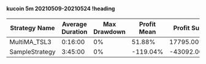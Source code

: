 #### kucoin 5m 20210509-20210524 !heading
| Strategy Name  | Average Duration | Max Drawdown | Profit Mean | Profit Sum | Profit Total | Trade Count | Win Rate |
| -------------- | ---------------- | ------------ | ----------- | ---------- | ------------ | ----------- | -------- |
| MultiMA_TSL3   | 0:16:00          | 0%           | 51.88%      | 17795.00%  | 3993.00%     | 343         | 65.89%   |
| SampleStrategy | 3:45:00          | 0%           | -119.04%    | -43092.00% | -6024.00%    | 362         | 73.76%   |